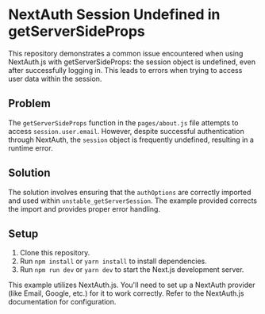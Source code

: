 # NextAuth Session Undefined in getServerSideProps

This repository demonstrates a common issue encountered when using NextAuth.js with getServerSideProps: the session object is undefined, even after successfully logging in.  This leads to errors when trying to access user data within the session.

## Problem

The `getServerSideProps` function in the `pages/about.js` file attempts to access `session.user.email`. However, despite successful authentication through NextAuth, the `session` object is frequently undefined, resulting in a runtime error.

## Solution

The solution involves ensuring that the `authOptions` are correctly imported and used within `unstable_getServerSession`. The example provided corrects the import and provides proper error handling.

## Setup

1. Clone this repository.
2. Run `npm install` or `yarn install` to install dependencies.
3. Run `npm run dev` or `yarn dev` to start the Next.js development server.

This example utilizes NextAuth.js. You'll need to set up a NextAuth provider (like Email, Google, etc.) for it to work correctly.  Refer to the NextAuth.js documentation for configuration.